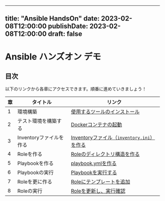 

---
title: "Ansible HandsOn"
date: 2023-02-08T12:00:00
publishDate: 2023-02-08T12:00:00
draft: false
---


# Ansible ハンズオン デモ
## 目次

以下のリンクから各章にアクセスできます。順番に進めていきましょう！

| 章    | タイトル                                   | リンク                                                      |
|-------|--------------------------------------------|-------------------------------------------------------------|
| 1  | 環境構築                                    | [使用するツールのインストール](/ansible-handson-hugo/posts/ansible-environment/)          |
| 2  | テスト環境を構築する                          | [Dockerコンテナの起動](/ansible-handson-hugo/posts/launchdocker/)                    |
| 3  | Inventoryファイルを作る                      | [Inventoryファイル（`inventory.ini`）を作る](/ansible-handson-hugo/posts/ansiblebasic/) |
| 4  | Roleを作る                                 | [Roleのディレクトリ構造を作る](/ansible-handson-hugo/posts/role/)                     |
| 5  | Playbookを作る                             | [playbook.ymlを作る](/ansible-handson-hugo/posts/playbook/)                           |
| 6  | Playbookの実行                             | [Playbookを実行する](/ansible-handson-hugo/posts/executerole/)                        |
| 7  | Roleを更に作る                              | [Roleにテンプレートを追加](/ansible-handson-hugo/posts/modifyrole/)                   |
| 8  | Roleの実行                                 | [Roleを更新し、実行確認](/ansible-handson-hugo/posts/executeplaybook/)                 |